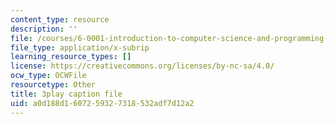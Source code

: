 ```yaml
---
content_type: resource
description: ''
file: /courses/6-0001-introduction-to-computer-science-and-programming-in-python-fall-2016/a0d188d1607259327318532adf7d12a2_vqn_yk5aFcI.srt
file_type: application/x-subrip
learning_resource_types: []
license: https://creativecommons.org/licenses/by-nc-sa/4.0/
ocw_type: OCWFile
resourcetype: Other
title: 3play caption file
uid: a0d188d1-6072-5932-7318-532adf7d12a2
---
```

